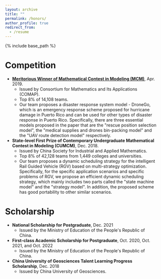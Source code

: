 ```yaml
---
layout: archive
title: ""
permalink: /honors/
author_profile: true
redirect_from:
  - /resume
---
```


{% include base_path %}

# Competition

* [**Meritorious Winner of Mathematical Contest in Modeling (MCM)**](https://www.comap-math.com/mcm/2019Certs/1903649.pdf), Apr. 2019. 
  * Issued by Consortium for Mathematics and Its Applications (COMAP). 
  * Top 8% of 14,108 teams.
  * Our team proposes a disaster response system model - DroneGo, which is an emergency response scheme proposed for hurricane damage in Puerto Rico and can be used for other types of disaster response in Puerto Rico. Specifically, there are three essential models proposed in the paper that are the "rescue position selection model", the "medical supplies and drones bin-packing model" and the "UAV route detection model" respectively.
* **State-level First Prize of Contemporary Undergraduate Mathematical Contest in Modeling (CUMCM)**, Dec. 2018.
  * Issued by China Society for Industrial and Applied Mathematics.
  * Top 8% of 42,128 teams from 1,449 colleges and universities.
  * Our team proposes a dynamic scheduling strategy for the intelligent Rail Guided Vehicle (RGV) based on multi-strategy optimization. Specifically, for the specific application scenarios and specific problems of RGV, we propose an efficient dynamic scheduling strategy, which mainly includes two parts called the "state machine model" and the "strategy model". In addition, the proposed scheme has good portability to other similar scenarios.

# Scholarship

* **National Scholarship for Postgraduate**, Dec. 2021
  * Issued by the Ministry of Education of the People's Republic of China.
* **First-class Academic Scholarship for Postgraduate**, Oct. 2020, Oct. 2021, and Oct. 2022
  * Issued by the Ministry of Education of the People's Republic of China.
* **China University of Geosciences Talent Learning Progress Scholarship**, Dec. 2018
  * Issued by China University of Geosciences.
 
